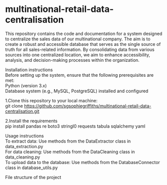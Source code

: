 # multinational-retail-data-centralisation


This repository contains the code and documentation for a system designed to centralize the sales data of our multinational company. The aim is to create a robust and accessible database that serves as the single source of truth for all sales-related information. By consolidating data from various sources into one centralized location, we aim to enhance accessibility, analysis, and decision-making processes within the organization.


Installation instructions <br />
Before setting up the system, ensure that the following prerequisites are met: <br />
Python (version 3.x) <br />
Database system (e.g., MySQL, PostgreSQL) installed and configured <br />


1.Clone this repository to your local machine: <br />
git clone https://github.com/sgsophiegriffiths/multinational-retail-data-centralisation.git

2.Install the requirements <br />
pip install pandas re boto3 stringI0 requests tabula sqlalchemy yaml

Usage instructions <br />
To extract data: Use methods from the DataExtractor class in data_extraction.py <br />
For data cleaning: Use methods from the DataCleaning class in data_cleaning.py <br />
To upload data to the database: Use methods from the DatabaseConnector class in database_utils.py <br />


File structure of the project <br />

